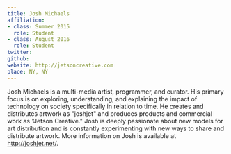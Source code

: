 ```yaml
---
title: Josh Michaels
affiliation:
- class: Summer 2015
  role: Student
- class: August 2016
  role: Student
twitter: 
github: 
website: http://jetsoncreative.com
place: NY, NY
---
```

Josh Michaels is a multi-media artist, programmer, and curator. His primary focus is on exploring, understanding, and explaining the impact of technology on society specifically in relation to time. He creates and distributes artwork as "joshjet" and produces products and commercial work as "Jetson Creative." Josh is deeply passionate about new models for art distribution and is constantly experimenting with new ways to share and distribute artwork. More information on Josh is available at http://joshjet.net/. 